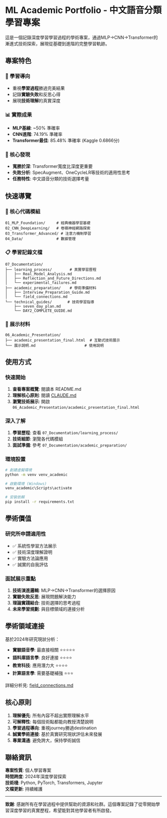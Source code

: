 # ML Academic Portfolio - 中文語音分類學習專案

這是一個記錄深度學習學習過程的學術專案，通過MLP→CNN→Transformer的漸進式技術探索，展現從基礎到進階的完整學習軌跡。

## 專案特色

### 🎯 學習導向
- 重視**學習過程**勝過完美結果
- 記錄**實驗失敗**和反思心得
- 展現**技術理解**的真實深度

### 📊 實際成果
- **MLP基線**: ~50% 準確率
- **CNN進階**: 74.19% 準確率  
- **Transformer最佳**: 85.48% 準確率 (Kaggle 0.6866分)

### 🔬 核心發現
- **寬勝於深**: Transformer寬度比深度更重要
- **失敗分析**: SpecAugment、OneCycleLR等技術的適用性思考
- **任務特性**: 中文語音分類的技術選擇考量

## 快速導覽

### 📁 核心代碼模組
```
01_MLP_Foundation/     # 經典機器學習基礎
02_CNN_DeepLearning/   # 卷積神經網路探索  
03_Transformer_Advanced/ # 注意力機制學習
04_Data/               # 數據管理
```

### 📋 學習記錄文檔
```
07_Documentation/
├── learning_process/        # 真實學習歷程
│   ├── Real_Model_Analysis.md
│   ├── Reflection_and_Future_Directions.md
│   └── experimental_failures.md
├── academic_preparation/    # 學術準備材料
│   ├── Interview_Preparation_Guide.md  
│   └── field_connections.md
└── technical_guides/       # 技術學習指導
    ├── seven_day_plan.md
    └── DAY2_COMPLETE_GUIDE.md
```

### 🎨 展示材料
```
06_Academic_Presentation/
├── academic_presentation_final.html  # 互動式技術展示
└── 展示說明.md                      # 使用說明
```

## 使用方式

### 快速開始
1. **查看專案概覽**: 閱讀本 README.md
2. **理解核心原則**: 閱讀 [CLAUDE.md](CLAUDE.md)
3. **瀏覽技術展示**: 開啟 `06_Academic_Presentation/academic_presentation_final.html`

### 深入了解
1. **學習歷程**: 查看 `07_Documentation/learning_process/` 
2. **技術細節**: 瀏覽各代碼模組
3. **面試準備**: 參考 `07_Documentation/academic_preparation/`

### 環境設置
```bash
# 創建虛擬環境
python -m venv venv_academic

# 啟動環境 (Windows)
venv_academic\Scripts\activate

# 安裝依賴
pip install -r requirements.txt
```

## 學術價值

### 研究所申請適用性
- ✅ 系統性學習方法展示
- ✅ 技術深度理解證明  
- ✅ 實驗方法論應用
- ✅ 誠實的自我評估

### 面試展示重點
1. **技術演進邏輯**: MLP→CNN→Transformer的選擇原因
2. **實驗失敗反思**: 展現問題解決能力
3. **理論實踐結合**: 技術選擇的思考過程
4. **未來學習規劃**: 與目標領域的連接分析

## 學術領域連接

基於2024年研究現狀分析：
- **實驗語音學**: 最直接相關 ⭐⭐⭐⭐⭐
- **語料庫語言學**: 良好連接 ⭐⭐⭐⭐
- **教育科技**: 應用潛力大 ⭐⭐⭐⭐
- **計算語言學**: 需要基礎補強 ⭐⭐⭐

詳細分析見: [field_connections.md](07_Documentation/academic_preparation/field_connections.md)

## 核心原則

1. **理解優先**: 所有內容不超出實際理解水平
2. **可解釋性**: 每個技術點都能向教授清楚說明  
3. **學習過程導向**: 重視journey勝過destination
4. **誠實學術連接**: 基於真實研究現狀評估未來發展
5. **專業溝通**: 避免誇大，保持學術誠信

## 聯絡資訊

**專案性質**: 個人學習專案  
**時間跨度**: 2024年深度學習探索  
**技術棧**: Python, PyTorch, Transformers, Jupyter  
**文檔更新**: 持續維護

---

**致謝**: 感謝所有在學習過程中提供幫助的資源和社群。這個專案記錄了從零開始學習深度學習的真實歷程，希望能對其他學習者有所啟發。